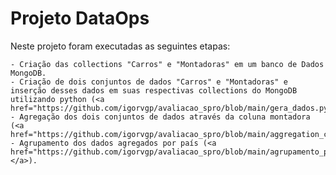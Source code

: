 # Projeto DataOps

Neste projeto foram executadas as seguintes etapas:

    - Criação das collections "Carros" e "Montadoras" em um banco de Dados MongoDB.
    - Criação de dois conjuntos de dados "Carros" e "Montadoras" e inserção desses dados em suas respectivas collections do MongoDB utilizando python (<a href="https://github.com/igorvgp/avaliacao_spro/blob/main/gera_dados.py">gera_dados.py</a>).
    - Agregação dos dois conjuntos de dados através da coluna montadora (<a href="https://github.com/igorvgp/avaliacao_spro/blob/main/aggregation_carros_montadoras.js">aggregation_carros_montadoras.js</a>).
    - Agrupamento dos dados agregados por país (<a href="https://github.com/igorvgp/avaliacao_spro/blob/main/agrupamento_pais.js">agrupamento_pais.js </a>).

